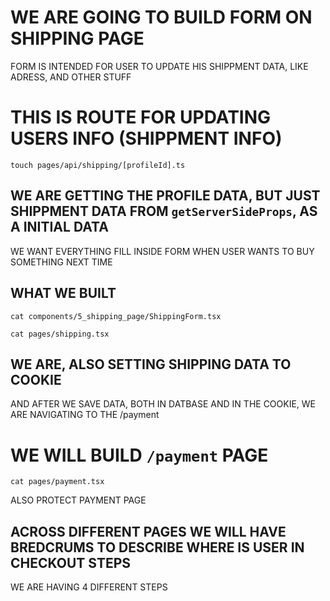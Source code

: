 # WE ARE GOING TO BUILD FORM ON SHIPPING PAGE

FORM IS INTENDED FOR USER TO UPDATE HIS SHIPPMENT DATA, LIKE ADRESS, AND OTHER STUFF

# THIS IS ROUTE FOR UPDATING USERS INFO (SHIPPMENT INFO)

```
touch pages/api/shipping/[profileId].ts
```

## WE ARE GETTING THE PROFILE DATA, BUT JUST SHIPPMENT DATA FROM `getServerSideProps`, AS A INITIAL DATA

WE WANT EVERYTHING FILL INSIDE FORM WHEN USER WANTS TO BUY SOMETHING NEXT TIME

## WHAT WE BUILT

```
cat components/5_shipping_page/ShippingForm.tsx
```

```
cat pages/shipping.tsx
```

## WE ARE, ALSO SETTING SHIPPING DATA TO COOKIE

AND AFTER WE SAVE DATA, BOTH IN DATBASE AND IN THE COOKIE, WE ARE NAVIGATING TO THE /payment

# WE WILL BUILD `/payment` PAGE

```
cat pages/payment.tsx
```

ALSO PROTECT PAYMENT PAGE

## ACROSS DIFFERENT PAGES WE WILL HAVE BREDCRUMS TO DESCRIBE WHERE IS USER IN CHECKOUT STEPS

WE ARE HAVING 4 DIFFERENT STEPS